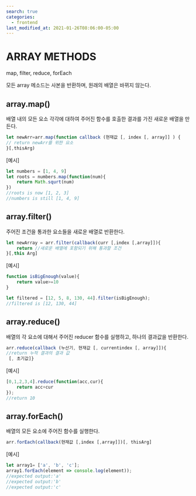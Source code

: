 ```yaml
---
search: true
categories: 
  - frontend
last_modified_at: 2021-01-26T08:06:00-05:00
---
```


# ARRAY METHODS

map, filter, reduce, forEach

모든 array 메소드는 사본을 반환하며, 원래의 배열은 바뀌지 않는다.



## array.map()

배열 내의 모든 요소 각각에 대하여 주어진 함수를 호출한 결과를 가진 새로운 배열을 만든다.

```js
let newArr=arr.map(function callback (현재값 [, index [, array]] ) {
// return newArr를 위한 요소
}[,thisArg)
```



[예시]

```js
let numbers = [1, 4, 9]
let roots = numbers.map(function(num){
	return Math.squrt(num)
})
//roots is now [1, 2, 3]
//numbers is still [1, 4, 9]
```



## array.filter()

주어진 조건을 통과한 요소들을 새로운 배열로 반환한다.

```js
let newArray = arr.filter(callback(curr [,index [,array]]){
	return //새로운 배열에 포함되기 위해 통과할 조건
}[,this Arg]
```



[예시]

```js
function isBigEnough(value){
	return value>=10
}

let filtered = [12, 5, 8, 130, 44].filter(isBigEnough);
//filtered is [12, 130, 44]
```



## array.reduce()

배열의 각 요소에 대해서 주어진 reducer 함수를 실행하고, 하나의 결과값을 반환한다. 

```js
arr.reduce(callback (누산기, 현재값 [, currentindex [, array]]){
//return 누적 결과의 결과 값
 [, 초기값]}
```



[예시]

```js
[0,1,2,3,4].reduce(function(acc,cur){
 	return acc+cur
}); 
//return 10
```



## array.forEach()

배열의 모든 요소에 주어진 함수를 실행한다. 

```js
arr.forEach(callback(현재값 [,index [,array]])[, thisArg]
```



[예시]

```js
let array1= ['a', 'b', 'c'];
array1.forEach(element => console.log(element));
//expected output:'a'
//expected output:'b'
//expected output:'c'
```